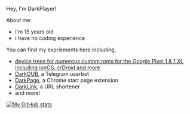 Hey, I'm DarkPlayer!

About me:
- I'm 15 years old
- I have no coding experience

You can find my expriements here including,
- [device trees for numerous custom roms for the Google Pixel 1 & 1 XL including ionOS, crDroid and more](https://github.com/DarkPlayerr/android_device_google_marlin)
- [DarkOUB](https://github.com/DarkPlayerr/DarkOUB), a Telegram userbot
- [DarkPage](https://github.com/DarkPlayerr/DarkPage), a Chrome start page extension
- [DarkLink](https://github.com/DarkPlayerr/DarkLink), a URL shortener
- and more!

[![My GitHub stats](https://github-readme-stats-7jg03uzhd.vercel.app/api?username=DarkPlayerr&show_icons=true&theme=blackred)](https://github.com/DarkPlayerr/github-readme-stats)
